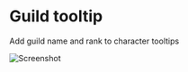 # Guild tooltip
Add guild name and rank to character tooltips

![Screenshot](https://raw.githubusercontent.com/Beast-Masters-addons/GuildTooltip/master/screenshot.jpg)